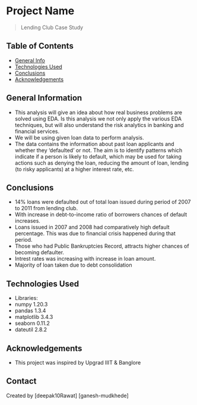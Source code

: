 # Project Name
> Lending Club Case Study


## Table of Contents
* [General Info](#general-information)
* [Technologies Used](#technologies-used)
* [Conclusions](#conclusions)
* [Acknowledgements](#acknowledgements)



## General Information
- This analysis will give an idea about how real business problems are solved using EDA. Is this analysis we not only apply the various EDA techniques, but will also understand the risk analytics in banking and financial services.
- We will be using given loan data to perform analysis.
- The data contains the information about past loan applicants and whether they ‘defaulted’ or not. The aim is to identify patterns which indicate if a person is likely to default, which may be used for taking actions such as denying the loan, reducing the amount of loan, lending (to risky applicants) at a higher interest rate, etc.



## Conclusions

- 14% loans were defaulted out of total loan issued during period of 2007 to 2011 from lending club.
- With increase in debt-to-income ratio of borrowers chances of default increases.
- Loans issued in 2007 and 2008 had comparatively high default percentage. This was due to financial crisis 
happened during that period.
- Those who had Public Bankruptcies Record, attracts higher chances of becoming defaulter.
- Intrest rates was increasing with increase in loan amount.
- Majority of loan taken due to debt consolidation


## Technologies Used
- Libraries:
- numpy 1.20.3
- pandas 1.3.4
- matplotlib 3.4.3
- seaborn 0.11.2
- dateutil 2.8.2


## Acknowledgements
- This project was inspired by Upgrad IIIT & Banglore 



## Contact
Created by 
[deepak10Rawat]
[ganesh-mudkhede] 

